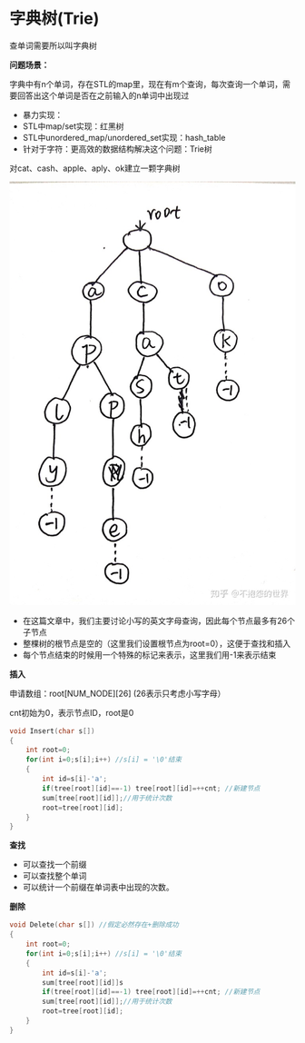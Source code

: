 # 字典树\(Trie\)

查单词需要所以叫字典树

**问题场景：**

字典中有n个单词，存在STL的map里，现在有m个查询，每次查询一个单词，需要回答出这个单词是否在之前输入的n单词中出现过

* 暴力实现：
* STL中map/set实现：红黑树
* STL中unordered\_map/unordered\_set实现：hash\_table
* 针对于字符：更高效的数据结构解决这个问题：Trie树

对cat、cash、apple、aply、ok建立一颗字典树

![](../../.gitbook/assets/v2-5e40295bfa6c4a1688b6b5888aef583d_b.jpg)

* 在这篇文章中，我们主要讨论小写的英文字母查询，因此每个节点最多有26个子节点
* 整棵树的根节点是空的（这里我们设置根节点为root=0），这便于查找和插入
* 每个节点结束的时候用一个特殊的标记来表示，这里我们用-1来表示结束

**插入**

申请数组：root\[NUM\_NODE\]\[26\] \(26表示只考虑小写字母）

cnt初始为0，表示节点ID，root是0

```cpp
void Insert(char s[])
{
    int root=0;
    for(int i=0;s[i];i++) //s[i] = '\0'结束
    {
        int id=s[i]-'a';
        if(tree[root][id]==-1) tree[root][id]=++cnt; //新建节点
        sum[tree[root][id]];//用于统计次数
        root=tree[root][id];
    }
}

```

**查找**

* 可以查找一个前缀
* 可以查找整个单词
* 可以统计一个前缀在单词表中出现的次数。



**删除**

```cpp
void Delete(char s[]) //假定必然存在+删除成功
{
    int root=0;
    for(int i=0;s[i];i++) //s[i] = '\0'结束
    {
        int id=s[i]-'a';
        sum[tree[root][id]]s
        if(tree[root][id]==-1) tree[root][id]=++cnt; //新建节点
        sum[tree[root][id]];//用于统计次数
        root=tree[root][id];
    }
}
```

